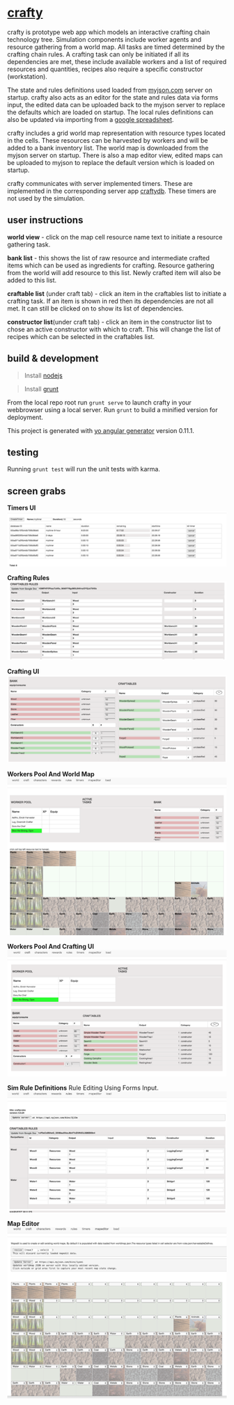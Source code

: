 # [crafty](http://ec2-54-201-237-107.us-west-2.compute.amazonaws.com/crafty/#/)

crafty is prototype web app which models an interactive crafting chain technology tree. Simulation components include worker agents and resource gathering from a world map. All tasks are timed determined by the crafting chain rules. A crafting task can only be initiated if all its dependencies are met, these include available workers and a list of required resources and quantities, recipes also require a specific constructor (workstation).

The state and rules definitions used loaded from [myjson.com](http://myjson.com) server on startup. crafty also acts as an editor for the state and rules data via forms input, the edited data can be uploaded back to the myjson server to replace the defaults which are loaded on startup. The local rules definitions can also be updated via importing from a [google spreadsheet](https://docs.google.com/spreadsheets/d/1xP0aCx9S4wG_3XN9au5VezJ6xVTnZWNlOLX8l6B69n4).

crafty includes a grid world map representation with resource types located in the cells. These resources can be harvested by workers and will be added to a bank inventory list. The world map is downloaded from the myjson server on startup. There is also a map editor view, edited maps can be uploaded to myjson to replace the default version which is loaded on startup.

crafty communicates with server implemented timers. These are implemented in the corresponding server app [craftydb](https://github.com/col42dev/craftydb). These timers are not used by the simulation.

## user instructions

**world view** - click on the map cell resource name text to initiate a resource gathering task.

**bank list** - this shows the list of raw resource and intermediate crafted items which can be used as ingredients for crafting. Resource gathering from the world will add resource to this list. Newly crafted item will also be added to this list.

**craftable list** (under craft tab) -  click an item in the craftables list to initiate a crafting task. If an item is shown in red then its dependencies are not all met. It can still be clicked on to show its list of dependencies. 

**constructor list**(under craft tab) - click an item in the constructor list to chose an active constructor with which to craft. This will change the list of recipes which can be selected in the craftables list.

## build & development

>Install [nodejs](https://nodejs.org/)

>Install [grunt](http://gruntjs.com/getting-started)

From the local repo root run `grunt serve` to launch crafty in your webbrowser using a local server. Run `grunt` to build a minified version for deployment.

This project is generated with [yo angular generator](https://github.com/yeoman/generator-angular)
version 0.11.1.

## testing
Running `grunt test` will run the unit tests with karma.


## screen grabs

**Timers UI**
![serversidetimers](https://github.com/col42dev/crafty/blob/master/documentation/Screen%20Shot%202015-07-30%20at%2022.29.00.png?raw=true)

**Crafting Rules**
![craftingrules](https://github.com/col42dev/crafty/blob/master/documentation/Screen%20Shot%202015-08-05%20at%2016.42.51.png?raw=true)

**Crafting UI**
![craftingdash](https://github.com/col42dev/crafty/blob/master/documentation/Screen%20Shot%202015-08-05%20at%2016.43.06.png?raw=true)

**Workers Pool And World Map**
![worldmap](https://github.com/col42dev/crafty/blob/master/documentation/Screen%20Shot%202015-08-24%20at%2016.47.45.png?raw=true)

**Workers Pool And Crafting UI**
![craftingui](https://github.com/col42dev/crafty/blob/master/documentation/Screen%20Shot%202015-08-24%20at%2016.47.58.png?raw=true)

**Sim Rule Definitions** Rule Editing Using Forms Input.
![simruledefinitions](https://github.com/col42dev/crafty/blob/master/documentation/Screen%20Shot%202015-08-24%20at%2016.48.14.png?raw=true)

**Map Editor**
![mapeditor](https://github.com/col42dev/crafty/blob/master/documentation/Screen%20Shot%202015-08-24%20at%2016.48.25.png?raw=true)


